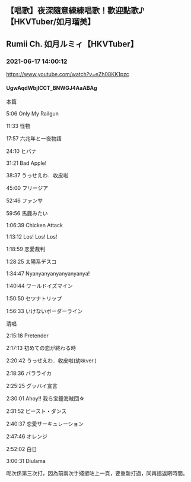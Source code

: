 ## 【唱歌】夜深隨意練練唱歌！歡迎點歌♪【HKVTuber/如月瑠美】
## Rumii Ch. 如月ルミィ【HKVTuber】
### 2021-06-17 14:00:12
https://www.youtube.com/watch?v=eZh08KK1pzc
#### UgwAqdWbjICCT_BNWGJ4AaABAg
本篇

5:06 Only My Railgun

11:33 怪物

17:57 六兆年と一夜物語

24:10 ヒバナ

31:21 Bad Apple!

38:37 うっせえわ．收皮啦

45:00 フリージア

52:46 ファンサ

59:56 馬鹿みたい

1:06:39 Chicken Attack

1:13:12 Los! Los! Los!

1:18:59 恋愛裁判

1:28:25 太陽系デスコ

1:34:47 Nyanyanyanyanyanyanya!

1:40:44 ワールドイズマイン

1:50:50 セツナトリップ

1:56:33 いけないボーダーライン



清唱

2:15:18 Pretender

2:17:13 初めての恋が終わる時

2:20:42 うっせえわ．收皮啦(幼味ver.)

2:18:36 バラライカ

2:25:25 グッバイ宣言

2:30:01 Ahoy!! 我ら宝鐘海賊団☆

2:31:52 ビースト・ダンス

2:40:37 恋愛サーキュレーション

2:47:46 オレンジ

2:52:02 白日

3:00:31 Diulama



呢次係第三次打，因為前兩次手殘撳咗上一頁，要重新打過，同再搵返啲時間。

